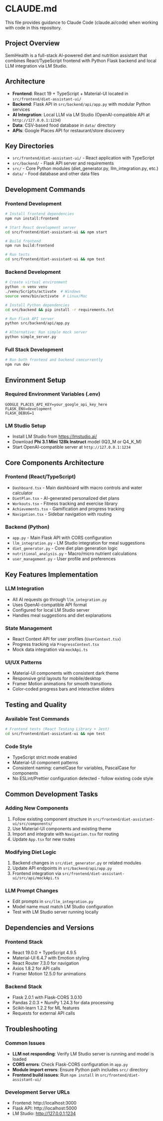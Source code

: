 # CLAUDE.md

This file provides guidance to Claude Code (claude.ai/code) when working with code in this repository.

## Project Overview

SemiHealth is a full-stack AI-powered diet and nutrition assistant that combines React/TypeScript frontend with Python Flask backend and local LLM integration via LM Studio.

## Architecture

- **Frontend**: React 19 + TypeScript + Material-UI located in `src/frontend/diet-assistant-ui/`
- **Backend**: Flask API in `src/backend/api/app.py` with modular Python services
- **AI Integration**: Local LLM via LM Studio (OpenAI-compatible API at `http://127.0.0.1:1234`)
- **Data**: CSV-based food database in `data/` directory
- **APIs**: Google Places API for restaurant/store discovery

## Key Directories

- `src/frontend/diet-assistant-ui/` - React application with TypeScript
- `src/backend/` - Flask API server and requirements
- `src/` - Core Python modules (diet_generator.py, llm_integration.py, etc.)
- `data/` - Food database and other data files

## Development Commands

### Frontend Development
```bash
# Install frontend dependencies
npm run install:frontend

# Start React development server
cd src/frontend/diet-assistant-ui && npm start

# Build frontend
npm run build:frontend

# Run tests
cd src/frontend/diet-assistant-ui && npm test
```

### Backend Development
```bash
# Create virtual environment
python -m venv venv
./venv/Scripts/activate  # Windows
source venv/bin/activate  # Linux/Mac

# Install Python dependencies
cd src/backend && pip install -r requirements.txt

# Run Flask API server
python src/backend/api/app.py

# Alternative: Run simple mock server
python simple_server.py
```

### Full Stack Development
```bash
# Run both frontend and backend concurrently
npm run dev
```

## Environment Setup

### Required Environment Variables (.env)
```
GOOGLE_PLACES_API_KEY=your_google_api_key_here
FLASK_ENV=development
FLASK_DEBUG=1
```

### LM Studio Setup
- Install LM Studio from https://lmstudio.ai/
- Download **Phi 3.1 Mini 128k Instruct** model (IQ3_M or Q4_K_M)
- Start OpenAI-compatible server at `http://127.0.0.1:1234`

## Core Components Architecture

### Frontend (React/TypeScript)
- `Dashboard.tsx` - Main dashboard with macro controls and water calculator
- `DietPlan.tsx` - AI-generated personalized diet plans
- `Workouts.tsx` - Fitness tracking and exercise library
- `Achievements.tsx` - Gamification and progress tracking
- `Navigation.tsx` - Sidebar navigation with routing

### Backend (Python)
- `app.py` - Main Flask API with CORS configuration
- `llm_integration.py` - LM Studio integration for meal suggestions
- `diet_generator.py` - Core diet plan generation logic
- `nutritional_analysis.py` - Macro/micro nutrient calculations
- `user_management.py` - User profile and preferences

## Key Features Implementation

### LLM Integration
- All AI requests go through `llm_integration.py`
- Uses OpenAI-compatible API format
- Configured for local LM Studio server
- Handles meal suggestions and diet explanations

### State Management
- React Context API for user profiles (`UserContext.tsx`)
- Progress tracking via `ProgressContext.tsx`
- Mock data integration via `mockApi.ts`

### UI/UX Patterns
- Material-UI components with consistent dark theme
- Responsive grid layouts for mobile/desktop
- Framer Motion animations for smooth transitions
- Color-coded progress bars and interactive sliders

## Testing and Quality

### Available Test Commands
```bash
# Frontend tests (React Testing Library + Jest)
cd src/frontend/diet-assistant-ui && npm test
```

### Code Style
- TypeScript strict mode enabled
- Material-UI component patterns
- Consistent naming: camelCase for variables, PascalCase for components
- No ESLint/Prettier configuration detected - follow existing code style

## Common Development Tasks

### Adding New Components
1. Follow existing component structure in `src/frontend/diet-assistant-ui/src/components/`
2. Use Material-UI components and existing theme
3. Import and integrate with `Navigation.tsx` for routing
4. Update `App.tsx` for new routes

### Modifying Diet Logic
1. Backend changes in `src/diet_generator.py` or related modules
2. Update API endpoints in `src/backend/api/app.py`
3. Frontend integration via `src/frontend/diet-assistant-ui/src/api/mockApi.ts`

### LLM Prompt Changes
- Edit prompts in `src/llm_integration.py`
- Model name must match LM Studio configuration
- Test with LM Studio server running locally

## Dependencies and Versions

### Frontend Stack
- React 19.0.0 + TypeScript 4.9.5
- Material-UI 6.4.7 with Emotion styling
- React Router 7.3.0 for navigation
- Axios 1.8.2 for API calls
- Framer Motion 12.5.0 for animations

### Backend Stack
- Flask 2.0.1 with Flask-CORS 3.0.10
- Pandas 2.0.3 + NumPy 1.24.3 for data processing
- Scikit-learn 1.2.2 for ML features
- Requests for external API calls

## Troubleshooting

### Common Issues
- **LLM not responding**: Verify LM Studio server is running and model is loaded
- **CORS errors**: Check Flask-CORS configuration in `app.py`
- **Module import errors**: Ensure Python path includes `src/` directory
- **Frontend build issues**: Run `npm install` in `src/frontend/diet-assistant-ui/`

### Development Server URLs
- Frontend: http://localhost:3000
- Flask API: http://localhost:5000
- LM Studio: http://127.0.0.1:1234
